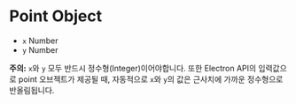 # Point Object

* `x` Number
* `y` Number

**주의:** `x`와 `y` 모두 반드시 정수형(Integer)이어야합니다. 또한 Electron API의 입력값으로 point 오브젝트가 제공될 때, 자동적으로 `x`와 `y`의 값은 근사치에 가까운 정수형으로 반올림됩니다.
